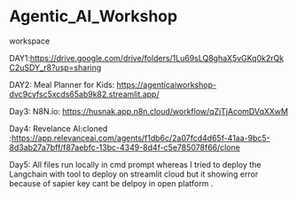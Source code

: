 # Agentic_AI_Workshop
workspace


DAY1:https://drive.google.com/drive/folders/1Lu69sLQ8ghaX5vGKq0k2rQkC2uSDY_r8?usp=sharing


DAY2: Meal Planner for Kids: https://agenticaiworkshop-dvc9cvfsc5xcds65ab9k82.streamlit.app/

Day3: N8N.io: https://husnak.app.n8n.cloud/workflow/qZjTjAcomDVqXXwM

Day4: Revelance AI:cloned :https://app.relevanceai.com/agents/f1db6c/2a07fcd4d65f-41aa-9bc5-8d3ab27a7bff/f87aebfc-13bc-4349-8d4f-c5e785078f66/clone

Day5: All files run locally in cmd prompt whereas I tried to deploy the Langchain with tool to deploy on streamlit cloud but it showing error because of sapier key cant be delpoy in open platform .
